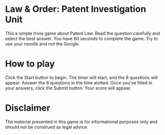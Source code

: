 # Law & Order: Patent Investigation Unit

This a simple trivia game about Patent Law. Read the question carefully and select the best answer. You have 60 seconds to complete the game. Try to use your noodle and not the Google. 

# How to play

Click the Start button to begin. The timer will start, and the 8 questions will appear. Answer the 8 questions in the time alotted. Once you've filled in your answers, click the Submit button. Your score will appear. 

# Disclaimer

The material presented in this game is for informational purposes only and should not be construed as legal advice.
